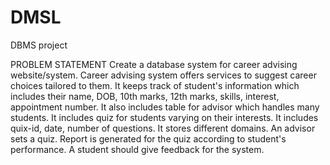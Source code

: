 # DMSL
DBMS project

PROBLEM STATEMENT
Create a database system for career advising website/system.
Career advising system offers services to suggest career choices tailored to them. It keeps track of student's information which includes their name, DOB, 10th marks, 12th marks, skills, interest, appointment number. It also includes table for advisor which handles many students. It includes quiz for students varying on their interests. It includes quix-id, date, number of questions. It stores different domains. An advisor sets a quiz. Report is generated for the quiz according to student's performance. A student should give feedback for the system.
